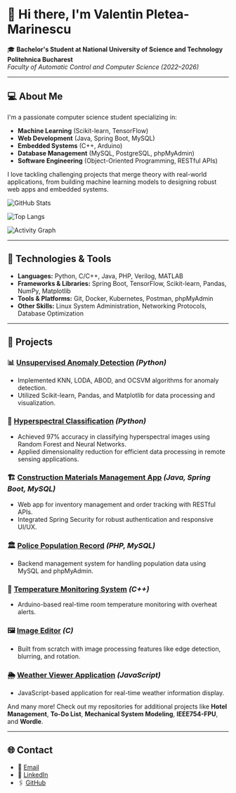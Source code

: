 # 👋 Hi there, I'm Valentin Pletea-Marinescu

🎓 **Bachelor's Student at National University of Science and Technology Politehnica Bucharest**  
*Faculty of Automatic Control and Computer Science (2022–2026)*

---

## 💻 About Me

I'm a passionate computer science student specializing in:
- **Machine Learning** (Scikit-learn, TensorFlow)
- **Web Development** (Java, Spring Boot, MySQL)
- **Embedded Systems** (C++, Arduino)
- **Database Management** (MySQL, PostgreSQL, phpMyAdmin)
- **Software Engineering** (Object-Oriented Programming, RESTful APIs)

I love tackling challenging projects that merge theory with real-world applications, from building machine learning models to designing robust web apps and embedded systems.

![GitHub Stats](https://github-readme-stats.vercel.app/api?username=Pletea-Marinescu-Valentin&show_icons=true&hide_title=true)

![Top Langs](https://github-readme-stats.vercel.app/api/top-langs/?username=Pletea-Marinescu-Valentin&layout=compact&hide=html)

![Activity Graph](https://github-readme-activity-graph.cyclic.app/graph?username=Pletea-Marinescu-Valentin&bg_color=ffffff&color=000000&line=000000&point=00FF00)

---

## 🔧 Technologies & Tools

- **Languages:** Python, C/C++, Java, PHP, Verilog, MATLAB
- **Frameworks & Libraries:** Spring Boot, TensorFlow, Scikit-learn, Pandas, NumPy, Matplotlib
- **Tools & Platforms:** Git, Docker, Kubernetes, Postman, phpMyAdmin
- **Other Skills:** Linux System Administration, Networking Protocols, Database Optimization

---

## 🚀 Projects

### 📊 [Unsupervised Anomaly Detection](https://github.com/Pletea-Marinescu-Valentin/unsupervised_anomaly_detection) *(Python)*
- Implemented KNN, LODA, ABOD, and OCSVM algorithms for anomaly detection.
- Utilized Scikit-learn, Pandas, and Matplotlib for data processing and visualization.

### 🌈 [Hyperspectral Classification](https://github.com/Pletea-Marinescu-Valentin/hyperspectral_classification) *(Python)*
- Achieved 97% accuracy in classifying hyperspectral images using Random Forest and Neural Networks.
- Applied dimensionality reduction for efficient data processing in remote sensing applications.

### 🏗️ [Construction Materials Management App](https://github.com/Pletea-Marinescu-Valentin/construction-materials-app) *(Java, Spring Boot, MySQL)*
- Web app for inventory management and order tracking with RESTful APIs.
- Integrated Spring Security for robust authentication and responsive UI/UX.

### 🏛️ [Police Population Record](https://github.com/Pletea-Marinescu-Valentin/police_population_record) *(PHP, MySQL)*
- Backend management system for handling population data using MySQL and phpMyAdmin.

### 🏃 [Temperature Monitoring System](https://github.com/Pletea-Marinescu-Valentin/Temperature-Monitoring-in-a-Room-with-Overheat-Indicator) *(C++)*
- Arduino-based real-time room temperature monitoring with overheat alerts.

### 🖼️ [Image Editor](https://github.com/Pletea-Marinescu-Valentin/Image-Editor) *(C)*
- Built from scratch with image processing features like edge detection, blurring, and rotation.

### 🌦️ [Weather Viewer Application](https://github.com/Pletea-Marinescu-Valentin/Weather-Viewer-Application) *(JavaScript)*
- JavaScript-based application for real-time weather information display.

And many more! Check out my repositories for additional projects like **Hotel Management**, **To-Do List**, **Mechanical System Modeling**, **IEEE754-FPU**, and **Wordle**.

---

## 🌐 Contact

- 📧 [Email](mailto:pletea.valentin2003@gmail.com)
- 💼 [LinkedIn](https://www.linkedin.com/in/valentin-pletea-marinescu-437561259/)
- 🖇️ [GitHub](https://github.com/Pletea-Marinescu-Valentin)




